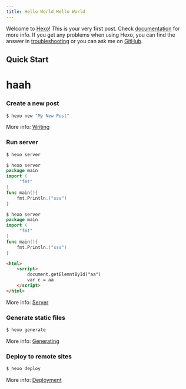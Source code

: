 ```yaml
---
title: Hello World Hello World
---
```

Welcome to [Hexo](https://hexo.io/)! This is your very first post. Check [documentation](https://hexo.io/docs/) for more info. If you get any problems when using Hexo, you can find the answer in [troubleshooting](https://hexo.io/docs/troubleshooting.html) or you can ask me on [GitHub](https://github.com/hexojs/hexo/issues).

## Quick Start
# haah
### Create a new post

``` bash
$ hexo new "My New Post"
```

More info: [Writing](https://hexo.io/docs/writing.html)

### Run server

``` bash
$ hexo server
```
``` Go
$ hexo server
package main
import (
	 "fmt"
)
func main(){
	fmt.Println.("sss")
}
```
``` go
$ hexo server
package main
import (
	 "fmt"
)
func main(){
	fmt.Println.("sss")
}
```
```	html
<html>
	<srript>
		document.getElemntById("aa")
		var c = aa
	</script>
</html>
```
More info: [Server](https://hexo.io/docs/server.html)

### Generate static files

``` bash
$ hexo generate
```

More info: [Generating](https://hexo.io/docs/generating.html)

### Deploy to remote sites

``` bash
$ hexo deploy
```

More info: [Deployment](https://hexo.io/docs/deployment.html)

